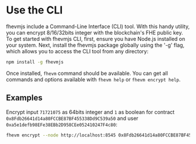 # Use the CLI

fhevmjs include a Command-Line Interface (CLI) tool. With this handy utility, you can encrypt 8/16/32bits integer with the blockchain's FHE public key.
To get started with fhevmjs CLI, first, ensure you have Node.js installed on your system. Next, install the fhevmjs package globally using the '-g' flag, which allows you to access the CLI tool from any directory:

```bash
npm install -g fhevmjs
```

Once installed, `fhevm` command should be available. You can get all commands and options available with `fhevm help` or `fhevm encrypt help`.

## Examples

Encrypt input `71721075` as 64bits integer and `1` as boolean for contract `0x8Fdb26641d14a80FCCBE87BF455338Dd9C539a50` and user `0xa5e1defb98EFe38EBb2D958CEe052410247F4c80`:

```bash
fhevm encrypt --node http://localhost:8545 0x8Fdb26641d14a80FCCBE87BF455338Dd9C539a50 0xa5e1defb98EFe38EBb2D958CEe052410247F4c80 71721075:64 1:1
```
